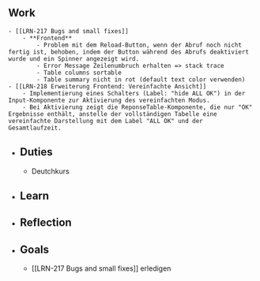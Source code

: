 ## Work
	- [[LRN-217 Bugs and small fixes]]
		- **Frontend**
			- Problem mit dem Reload-Button, wenn der Abruf noch nicht fertig ist, behoben, indem der Button während des Abrufs deaktiviert wurde und ein Spinner angezeigt wird.
			- Error Message Zeilenumbruch erhalten => stack trace
			- Table columns sortable
			- Table summary nicht in rot (default text color verwenden)
	- [[LRN-218 Erweiterung Frontend: Vereinfachte Ansicht]]
		- Implementierung eines Schalters (Label: "hide ALL OK") in der Input-Komponente zur Aktivierung des vereinfachten Modus.
		- Bei Aktivierung zeigt die ReponseTable-Komponente, die nur "OK" Ergebnisse enthält, anstelle der vollständigen Tabelle eine vereinfachte Darstellung mit dem Label "ALL OK" und der Gesamtlaufzeit.
- ## Duties
	- Deutchkurs
- ## Learn
- ## Reflection
- ## Goals
	- [[LRN-217 Bugs and small fixes]] erledigen